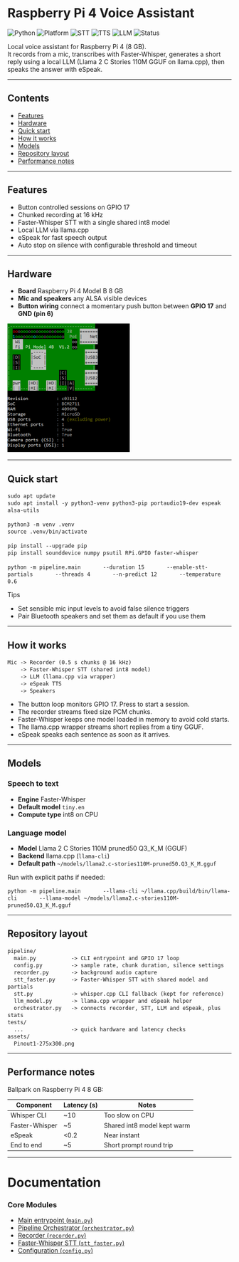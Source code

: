 # Raspberry Pi 4 Voice Assistant

![Python](https://img.shields.io/badge/Python-3.11%2B-blue.svg)
![Platform](https://img.shields.io/badge/Platform-Raspberry%20Pi%204%20%288GB%29-red.svg)
![STT](https://img.shields.io/badge/STT-Faster--Whisper-brightgreen.svg)
![TTS](https://img.shields.io/badge/TTS-eSpeak-lightgrey.svg)
![LLM](https://img.shields.io/badge/LLM-Llama2CStories110M-purple.svg)
![Status](https://img.shields.io/badge/Status-Working-success.svg)

Local voice assistant for Raspberry Pi 4 (8 GB).  
It records from a mic, transcribes with Faster-Whisper, generates a short reply using a local LLM (Llama 2 C Stories 110M GGUF on llama.cpp), then speaks the answer with eSpeak.

---

## Contents
- [Features](#features)
- [Hardware](#hardware)
- [Quick start](#quick-start)
- [How it works](#how-it-works)
- [Models](#models)
- [Repository layout](#repository-layout)
- [Performance notes](#performance-notes)

---

## Features
- Button controlled sessions on GPIO 17
- Chunked recording at 16 kHz
- Faster-Whisper STT with a single shared int8 model
- Local LLM via llama.cpp
- eSpeak for fast speech output
- Auto stop on silence with configurable threshold and timeout

---

## Hardware
- **Board** Raspberry Pi 4 Model B 8 GB
- **Mic and speakers** any ALSA visible devices
- **Button wiring** connect a momentary push button between **GPIO 17** and **GND (pin 6)**


![Raspberry Pi 4B pinout](assets/Pinout1-275x300.png)

---

## Quick start

    sudo apt update
    sudo apt install -y python3-venv python3-pip portaudio19-dev espeak alsa-utils

    python3 -m venv .venv
    source .venv/bin/activate

    pip install --upgrade pip
    pip install sounddevice numpy psutil RPi.GPIO faster-whisper

    python -m pipeline.main       --duration 15       --enable-stt-partials       --threads 4       --n-predict 12       --temperature 0.6

Tips  
- Set sensible mic input levels to avoid false silence triggers  
- Pair Bluetooth speakers and set them as default if you use them

---

## How it works

    Mic -> Recorder (0.5 s chunks @ 16 kHz)
        -> Faster-Whisper STT (shared int8 model)
        -> LLM (llama.cpp via wrapper)
        -> eSpeak TTS
        -> Speakers

- The button loop monitors GPIO 17. Press to start a session.  
- The recorder streams fixed size PCM chunks.  
- Faster-Whisper keeps one model loaded in memory to avoid cold starts.  
- The llama.cpp wrapper streams short replies from a tiny GGUF.  
- eSpeak speaks each sentence as soon as it arrives.

---

## Models

### Speech to text
- **Engine** Faster-Whisper
- **Default model** `tiny.en`
- **Compute type** int8 on CPU

### Language model
- **Model** Llama 2 C Stories 110M pruned50 Q3_K_M (GGUF)
- **Backend** llama.cpp (`llama-cli`)
- **Default path** `~/models/llama2.c-stories110M-pruned50.Q3_K_M.gguf`

Run with explicit paths if needed:

    python -m pipeline.main       --llama-cli ~/llama.cpp/build/bin/llama-cli       --llama-model ~/models/llama2.c-stories110M-pruned50.Q3_K_M.gguf

---

## Repository layout

    pipeline/
      main.py           -> CLI entrypoint and GPIO 17 loop
      config.py         -> sample rate, chunk duration, silence settings
      recorder.py       -> background audio capture
      stt_faster.py     -> Faster-Whisper STT with shared model and partials
      stt.py            -> whisper.cpp CLI fallback (kept for reference)
      llm_model.py      -> llama.cpp wrapper and eSpeak helper
      orchestrator.py   -> connects recorder, STT, LLM and eSpeak, plus stats
    tests/
      ...               -> quick hardware and latency checks
    assets/
      Pinout1-275x300.png

---

## Performance notes
Ballpark on Raspberry Pi 4 8 GB:

| Component        | Latency (s) | Notes                           |
|------------------|-------------|---------------------------------|
| Whisper CLI      | ~10         | Too slow on CPU                 |
| Faster-Whisper   | ~5          | Shared int8 model kept warm     |
| eSpeak           | <0.2        | Near instant                    |
| End to end       | ~5          | Short prompt round trip         |

---

# Documentation

### Core Modules
- [Main entrypoint (`main.py`)](documentation/main.md)
- [Pipeline Orchestrator (`orchestrator.py`)](documentation/orchestrator.md)
- [Recorder (`recorder.py`)](documentation/recorder.md)
- [Faster-Whisper STT (`stt_faster.py`)](documentation/stt_faster.md)
- [Configuration (`config.py`)](documentation/config.md)
